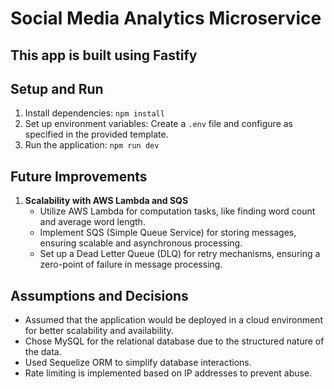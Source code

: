 # Social Media Analytics Microservice

## This app is built using Fastify
## Setup and Run

1. Install dependencies: `npm install`
2. Set up environment variables: Create a `.env` file and configure as specified in the provided template.
3. Run the application: `npm run dev`


## Future Improvements

1. **Scalability with AWS Lambda and SQS**
   - Utilize AWS Lambda for computation tasks, like finding word count and average word length.
   - Implement SQS (Simple Queue Service) for storing messages, ensuring scalable and asynchronous processing.
   - Set up a Dead Letter Queue (DLQ) for retry mechanisms, ensuring a zero-point of failure in message processing.


## Assumptions and Decisions
- Assumed that the application would be deployed in a cloud environment for better scalability and availability.
- Chose MySQL for the relational database due to the structured nature of the data.
- Used Sequelize ORM to simplify database interactions.
- Rate limiting is implemented based on IP addresses to prevent abuse.
